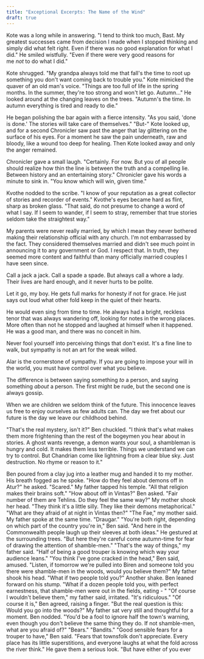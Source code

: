 ```yaml
---
title: "Exceptional Excerpts: The Name of the Wind"
draft: true
---
```


Kote was a long while in answering. "I tend to think too much, Bast. My greatest successes came from decision I made when I stopped thinking and simply did what felt right. Even if there was no good explanation for what I did." He smiled wistfully. "Even if there were very good reasons for me _not_ to do what I did."

Kote shrugged. "My grandpa always told me that fall's the time to root up something you don't want coming back to trouble you." Kote mimicked the quaver of an old man's voice. "Things are too full of life in the spring months. In the summer, they're too strong and won't let go. Autumn..." He looked around at the changing leaves on the trees. "Autumn's the time. In autumn everything is tired and ready to die."

He began polishing the bar again with a fierce intensity. "As you said, 'done is done.' The stories will take care of themselves." "But-" Kote looked up, and for a second Chronicler saw past the anger that lay glittering on the surface of his eyes. For a moment he saw the pain underneath, raw and bloody, like a wound too deep for healing. Then Kote looked away and only the anger remained.

Chronicler gave a small laugh. "Certainly. For now. But you of all people should realize how thin the line is between the truth and a compelling lie. Between history and an entertaining story." Chronicler gave his words a minute to sink in. "You know which will win, given time."

Kvothe nodded to the scribe. "I know of your reputation as a great collector of stories and recorder of events." Kvothe's eyes became hard as flint, sharp as broken glass. "That said, do not presume to change a word of what I say. If I seem to wander, if I seem to stray, remember that true stories seldom take the straightest way."

My parents were never really married, by which I mean they never bothered making their relationship official with any church. I'm not embarrassed by the fact. They considered themselves married and didn't see much point in announcing it to any government or God. I respect that. In truth, they seemed more content and faithful than many officially married couples I have seen since.

Call a jack a jack. Call a spade a spade. But always call a whore a lady. Their lives are hard enough, and it never hurts to be polite.

Let it go, my boy. He gets full marks for honesty if not for grace. He just says out loud what other fold keep in the quiet of their hearts.

He would even sing from time to time. He always had a bright, reckless tenor that was always wandering off, looking for notes in the wrong places. More often than not he stopped and laughed at himself when it happened. He was a good man, and there was no conceit in him.

Never fool yourself into perceiving things that don't exist. It's a fine line to walk, but sympathy is not an art for the weak willed.

Alar is the cornerstone of sympathy. If you are going to impose your will in the world, you must have control over what you believe.

The difference is between saying something _to_ a person, and saying something _about_ a person. The first might be rude, but the second one is always gossip.

When we are children we seldom think of the future. This innocence leaves us free to enjoy ourselves as few adults can. The day we fret about our future is the day we leave our childhood behind.

"That's the real mystery, isn't it?" Ben chuckled. "I think that's what makes them more frightening than the rest of the bogeymen you hear about in stories. A ghost wants revenge, a demon wants your soul, a shambleman is hungry and cold. It makes them less terrible. Things we understand we can try to control. But Chandrian come like lightning from a clear blue sky. Just destruction. No rhyme or reason to it."

Ben poured from a clay jug into a leather mug and handed it to my mother. His breath fogged as he spoke. "How do they feel about demons off in Atur?" he asked. "Scared." My father tapped his temple. "All that religion makes their brains soft." "How about off in Vintas?" Ben asked. "Fair number of them are Tehlins. Do they feel the same way?" My mother shook her head. "They think it's a little silly. They like their demons metaphorical." "What are they afraid of at night in Vintas then?" "The Fae," my mother said. My father spoke at the same time. "Draugar." "You're both right, depending on which part of the country you're in," Ben said. "And here in the Commonwealth people laugh up their sleeves at both ideas." He gestured at the surrounding trees. "But here they're careful come autumn-time for fear of drawing the attention of shamble-men." "That's the way of things," my father said. "Half of being a good trouper is knowing which way your audience leans." "You think I've gone cracked in the head," Ben said, amused. "Listen, if tomorrow we're pulled into Biren and someone told you there were shamble-men in the woods, would you believe them?" My father shook his head. "What if two people told you?" Another shake. Ben leaned forward on his stump. "What if a dozen people told you, with perfect earnestness, that shamble-men were out in the fields, eating - " "Of course I wouldn't believe them," my father said, irritated. "It's ridiculous." "Of course it is," Ben agreed, raising a finger. "But the real question is this: Would you go into the woods?" My father sat very still and thoughtful for a moment. Ben nodded. "You'd be a fool to ignore half the town's warning, even though you don't believe the same thing they do. If not shamble-men, what are you afraid of?" "Bears." "Bandits." "Good sensible fears for a trouper to have," Ben said. "Fears that townsfolk don't appreciate. Every place has its little superstitions, and everyone laughs at what the fold across the river think." He gave them a serious look. "But have either of you ever
